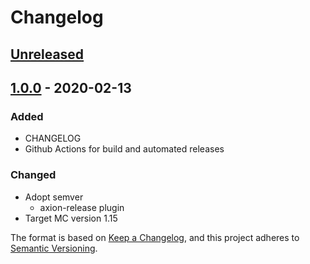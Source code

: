 # Changelog

## [Unreleased]

## [1.0.0] - 2020-02-13
### Added
- CHANGELOG
- Github Actions for build and automated releases

### Changed
- Adopt semver
  - axion-release plugin
- Target MC version 1.15

The format is based on [Keep a Changelog](https://keepachangelog.com/en/1.0.0/),
and this project adheres to [Semantic Versioning](https://semver.org/spec/v2.0.0.html).

[Unreleased]: https://github.com/SimpleMC/SimpleReserve/compare/release-1.0.0...HEAD
[1.0.0]: https://github.com/SimpleMC/SimpleReserve/releases/tag/release-1.0.0
